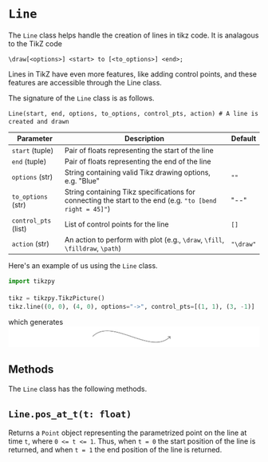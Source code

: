 # `Line`

The `Line` class helps handle the creation of lines in tikz code. It is analagous to the TikZ code 
```
\draw[<options>] <start> to [<to_options>] <end>;
```
Lines in TikZ have even more features, like adding control points, and these features are accessible through the Line class.

The signature of the `Line` class is as follows. 
```
Line(start, end, options, to_options, control_pts, action) # A line is created and drawn
```

| Parameter            | Description                                                                                               | Default   |
| -------------------- | --------------------------------------------------------------------------------------------------------- | --------- |
| `start` (tuple)      | Pair of floats representing the start of the line                                                         |
| `end` (tuple)        | Pair of floats representing the end of the line                                                           |
| `options` (str)      | String containing valid Tikz drawing options, e.g. "Blue"                                                 | `""`      |
| `to_options` (str)   | String containing Tikz specifications for connecting the start to the end (e.g. `"to [bend right = 45]"`) | "--"      |
| `control_pts` (list) | List of control points for the line                                                                       | `[]`      |
| `action` (str)       | An action to perform with plot (e.g., `\draw`, `\fill`, `\filldraw`, `\path`)                             | `"\draw"` |

Here's an example of us using the `Line` class.
```python
import tikzpy

tikz = tikzpy.TikzPicture()
tikz.line((0, 0), (4, 0), options="->", control_pts=[(1, 1), (3, -1)]
```
which generates 
<img src="../png/line_ex_1.png">

## Methods

The `Line` class has the following methods.

## `Line.pos_at_t(t: float)`
Returns a `Point` object representing the parametrized point on the line at time `t`, where `0 <= t <= 1`.
Thus, when `t = 0` the start position of the line is returned, and when `t = 1` the end position of the line is returned.

